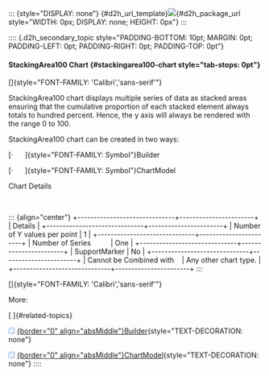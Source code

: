 ::: {style="DISPLAY: none"}
[](ms-xhelp:///?Id=d2h_url_template){#d2h_url_template}![](!package_url!){#d2h_package_url style="WIDTH: 0px; DISPLAY: none; HEIGHT: 0px"}
:::

:::: {.d2h_secondary_topic style="PADDING-BOTTOM: 10pt; MARGIN: 0pt; PADDING-LEFT: 0pt; PADDING-RIGHT: 0pt; PADDING-TOP: 0pt"}
#### StackingArea100 Chart {#stackingarea100-chart style="tab-stops: 0pt"}

[]{style="FONT-FAMILY: 'Calibri','sans-serif'"} 

StackingArea100 chart displays multiple series of data as stacked areas ensuring that the cumulative proportion of each stacked element always totals to hundred percent. Hence, the y axis will always be rendered with the range 0 to 100.        

StackingArea100 chart can be created in two ways:

[·      ]{style="FONT-FAMILY: Symbol"}Builder

[·      ]{style="FONT-FAMILY: Symbol"}ChartModel

Chart Details

 

::: {align="center"}
+------------------------------+-----------------------+
| Details                                              |
+------------------------------+-----------------------+
| Number of Y values per point | 1                     |
+------------------------------+-----------------------+
| Number of Series             | One                   |
+------------------------------+-----------------------+
| SupportMarker                | No                    |
+------------------------------+-----------------------+
| Cannot be Combined with      | Any other chart type. |
+------------------------------+-----------------------+
:::

[]{style="FONT-FAMILY: 'Calibri','sans-serif'"} 

More:

[ ]{#related-topics}

[![](button.gif){border="0" align="absMiddle"}Builder](ms-xhelp:///?Id=33c0fd2b-6d8c-4444-81ff-84b43211a293){style="TEXT-DECORATION: none"}

[![](button.gif){border="0" align="absMiddle"}ChartModel](ms-xhelp:///?Id=018e3366-b8fd-432b-837a-7b4ce1b2915f){style="TEXT-DECORATION: none"}
::::

